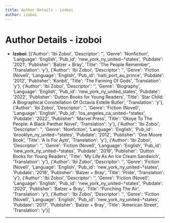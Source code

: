 ```yaml
---
title: Author Details - izoboi
author: izoboi
---
```


# Author Details - izoboi

<ul>
    <li><strong>Izoboi:</strong> [{'Author': 'Ibi Zoboi', 'Descriptor': '', 'Genre': 'Nonfiction', 'Language': 'English', 'Pub_id': 'new_york_ny_united¬†states', 'Pubdate': '2021', 'Publisher': 'Balzer + Bray', 'Title': 'The People Remember', 'Translation': 'y'}, {'Author': 'Ibi Zoboi', 'Descriptor': '', 'Genre': 'Fiction (Novel)', 'Language': 'English', 'Pub_id': 'haiti_port_au_prince', 'Pubdate': '2012', 'Publisher': 'Konbit', 'Title': 'The Farming Of Gods', 'Translation': 'y'}, {'Author': 'Ibi Zoboi', 'Descriptor': '', 'Genre': 'Biography', 'Language': 'English', 'Pub_id': 'new_york_ny_united_states', 'Pubdate': '2022', 'Publisher': 'Dutton Books for Young Readers', 'Title': 'Star Child: A Biographical Constellation Of Octavia Estelle Butler', 'Translation': 'y'}, {'Author': 'Ibi Zoboi', 'Descriptor': '', 'Genre': 'Fiction (Novel)', 'Language': 'English', 'Pub_id': 'los_angeles_ca_united¬†states', 'Pubdate': '2022', 'Publisher': 'Marvel Press', 'Title': 'Okoye To The People: A Black Panther Novel', 'Translation': 'y'}, {'Author': 'Ibi Zoboi', 'Descriptor': '', 'Genre': 'Nonfiction', 'Language': 'English', 'Pub_id': 'brooklyn_ny_united¬†states', 'Pubdate': '2012', 'Publisher': 'One Moore Book', 'Title': 'A Is For Ayiti', 'Translation': 'y'}, {'Author': 'Ibi Zoboi', 'Descriptor': '', 'Genre': 'Fiction (Novel)', 'Language': 'English', 'Pub_id': 'new_york_ny_united¬†states', 'Pubdate': '2019', 'Publisher': 'Dutton Books for Young Readers', 'Title': 'My Life As An Ice Cream Sandwich', 'Translation': 'y'}, {'Author': 'Ibi Zoboi', 'Descriptor': '', 'Genre': 'Fiction (Novel)', 'Language': 'English', 'Pub_id': 'new_york_ny_united¬†states', 'Pubdate': '2018', 'Publisher': 'Balzer + Bray', 'Title': 'Pride', 'Translation': 'y'}, {'Author': 'Ibi Zoboi', 'Descriptor': '', 'Genre': 'Fiction (Novel)', 'Language': 'English', 'Pub_id': 'new_york_ny_united¬†states', 'Pubdate': '2020', 'Publisher': 'Balzer + Bray', 'Title': 'Punching The Air', 'Translation': 'y'}, {'Author': 'Ibi Zoboi', 'Descriptor': '', 'Genre': 'Fiction (Novel)', 'Language': 'English', 'Pub_id': 'new_york_ny_united¬†states', 'Pubdate': '2017', 'Publisher': 'Balzer + Bray', 'Title': 'American Street', 'Translation': 'y'}]</li>
</ul>
<hr>